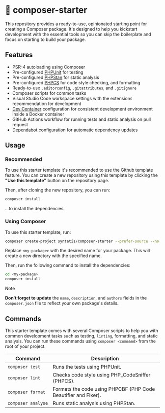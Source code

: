 # 🏁 composer-starter

This repository provides a ready-to-use, opinionated starting point for creating a Composer package. It's designed to help you kickstart development with the essential tools so you can skip the boilerplate and focus on starting to build your package.

## Features

* PSR-4 autoloading using Composer
* Pre-configured [PHPUnit](https://phpunit.de/) for testing
* Pre-configured [PHPStan](https://phpstan.org/) for static analysis
* Pre-configured [PHPCS](https://github.com/PHPCSStandards/PHP_CodeSniffer/) for code style checking, and formatting
* Ready-to-use `.editorconfig`, `.gitattributes`, and `.gitignore`
* Composer scripts for common tasks
* Visual Studio Code workspace settings with the extensions recommendation for development
* [Dev Container](https://code.visualstudio.com/docs/devcontainers/containers) configuration for consistent development environment inside a Docker container
* GitHub Actions workflow for running tests and static analysis on pull request
* [Dependabot](https://github.com/dependabot) configuration for automatic dependency updates

## Usage


### Recommended 

To use this starter template it's recommended to use the Github template feature. You can create a new repository using this template by clicking the **"Use this template"** button on the repository page.

Then, after cloning the new repository, you can run:

```bash
composer install
```

...to install the dependencies.

### Using Composer

To use this starter template, run:

```bash
composer create-project syntatis/composer-starter --prefer-source --no-install <my-package>
```

Replace `<my-package>` with the desired name for your package. This will create a new directory with the specified name.

Then, run the following command to install the dependencies:

```bash
cd <my-package>
composer install
```

> [!NOTE]  
> **Don't forget to update** the `name`, `description`, and `authors` fields in the `composer.json` file to reflect your own package's details.

## Commands

This starter template comes with several Composer scripts to help you with common development tasks such as testing, `linting`, formatting, and static analysis. You can run these commands using `composer <command>` from the root of your project.

<table>
    <thead>
        <th>Command</th>
        <th>Description</th>
    </thead>
    <tbody>
        <tr>
            <td><code>composer&nbsp;test</code></td>
            <td>Runs the tests using PHPUnit.</td>
        </tr>
        <tr>
            <td><code>composer&nbsp;lint</code></td>
            <td>Checks code style using PHP_CodeSniffer (PHPCS).</td>
        </tr>
        <tr>
            <td><code>composer&nbsp;format</code></td>
            <td>Formats the code using PHPCBF (PHP Code Beautifier and Fixer).</td>
        </tr>
        <tr>
            <td><code>composer&nbsp;analyse</code></td>
            <td>Runs static analysis using PHPStan.</td>
        </tr>
	</tbody>
</table>
